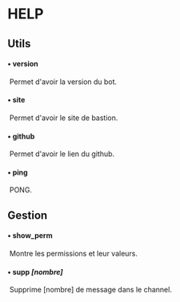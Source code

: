 # HELP

## Utils

#### • version

​		Permet d'avoir la version du bot.

#### • site

​		Permet d'avoir le site de bastion.

#### • github

​		Permet d'avoir le lien du github.

#### • ping

​		PONG.



## Gestion

#### • show_perm

​		Montre les permissions et leur valeurs.

#### • supp _[nombre]_

​		Supprime [nombre] de message dans le channel.
